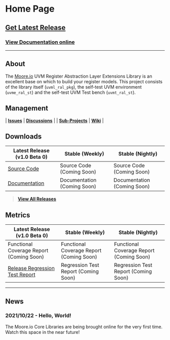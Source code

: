# Home Page

## [Get Latest Release](https://mooreio.com/packages/uvml_ral.tgz)
### [View Documentation online](https://mooreio.com/packages/uvml_ral/dox_out/)

----------------

## About
The [Moore.io](https://www.mooreio.com) UVM Register Abstraction Layer Extensions Library is an excellent base on which to build your register models.  This project consists of the library itself (`uvml_ral_pkg`), the self-test UVM environment (`uvme_ral_st`) and the self-test UVM Test bench (`uvmt_ral_st`).


## Management

| **[Issues](https://github.com/Datum-Technology-Corporation/uvml_ral/issues)** | **[Discussions](https://github.com/Datum-Technology-Corporation/uvml_ral/discussions)** |
| **[Sub-Projects](https://github.com/Datum-Technology-Corporation/uvml_ral/projects)** | **[Wiki](https://github.com/Datum-Technology-Corporation/uvml_ral/wiki)** |


## Downloads

| Latest Release (v1.0 Beta 0) | Stable (Weekly) | Stable (Nightly) |
| --------------------- | ---------------- | --------------- |
| [Source Code](https://mooreio.com/packages/uvml_ral.tgz) | Source Code (Coming Soon) | Source Code (Coming Soon) |
| [Documentation](https://mooreio.com/packages/uvml_ral/dox_out/) | Documentation (Coming Soon) | Documentation (Coming Soon) |

> **[View All Releases](releases.md)**


## Metrics

| Latest Release (v1.0 Beta 0) | Stable (Weekly) | Stable (Nightly) |
| --------------------- | ---------------- | --------------- |
| Functional Coverage Report (Coming Soon) | Functional Coverage Report (Coming Soon) | Functional Coverage Report (Coming Soon) |
| [Release Regression Test Report](https://mooreio.com/packages/uvml_ral/sim/results.html) | Regression Test Report (Coming Soon) | Regression Test Report (Coming Soon) |


----------------


## News
### 2021/10/22 - Hello, World!
The Moore.io Core Libraries are being brought online for the very first time. Watch this space in the near future!
